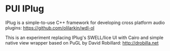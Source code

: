 # PUI IPlug

IPlug is a simple-to-use C++ framework for developing cross platform audio plugins: https://github.com/olilarkin/wdl-ol

This is an experiment replacing IPlug's SWELL/lice UI with Cairo and simple native view wrapper based on 
PuGL by David Robillard: http://drobilla.net
